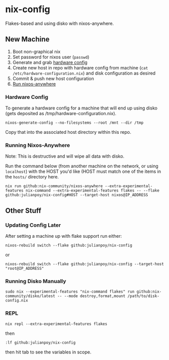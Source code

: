 # nix-config

Flakes-based and using disko with nixos-anywhere.

## New Machine

1. Boot non-graphical nix
2. Set password for nixos user (`passwd`)
3. Generate and grab [hardware config](#hardware-config)
4. Create new host in repo with hardware config from machine (`cat /etc/hardware-configuration.nix`) and disk configuration as desired
5. Commit & push new host configuration
6. [Run nixos-anywhere](#running-nixos-anywhere)

### Hardware Config

To generate a hardware config for a machine that will end up using disko (gets deposited as /tmp/hardware-configuration.nix).

```
nixos-generate-config --no-filesystems --root /mnt --dir /tmp
```

Copy that into the associated host directory within this repo.

### Running Nixos-Anywhere

Note: This is destructive and will wipe all data with disko.

Run the command below (from another machine on the network, or using `localhost`) with the HOST you'd like (HOST must match one of the items in the `hosts/` directory here.

```
nix run github:nix-community/nixos-anywhere --extra-experimental-features nix-command --extra-experimental-features flakes -- --flake github:julianpoy/nix-config#HOST --target-host nixos@IP_ADDRESS
```

## Other Stuff

### Updating Config Later

After setting a machine up with flake support run either:

```
nixos-rebuild switch --flake github:julianpoy/nix-config
```

or

```
nixos-rebuild switch --flake github:julianpoy/nix-config --target-host "root@IP_ADDRESS"
```

### Running Disko Manually

```
sudo nix --experimental-features "nix-command flakes" run github:nix-community/disko/latest -- --mode destroy,format,mount /path/to/disk-config.nix
```

### REPL

```
nix repl --extra-experimental-features flakes
```

then

```
:lf github:julianpoy/nix-config
```

then hit tab to see the variables in scope.

